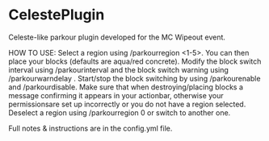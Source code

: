 # CelestePlugin
 
Celeste-like parkour plugin developed for the MC Wipeout event.


HOW TO USE:
Select a region using /parkourregion <1-5>. You can then place your blocks (defaults are aqua/red concrete).
Modify the block switch interval using /parkourinterval <ticks> and the block switch warning using /parkourwarndelay <ticks>.
Start/stop the block switching by using /parkourenable and /parkourdisable.
Make sure that when destroying/placing blocks a message confirming it appears in your actionbar, otherwise your permissionsare set up incorrectly or you do not have a region selected.
Deselect a region using /parkourregion 0 or switch to another one.

Full notes & instructions are in the config.yml file.
